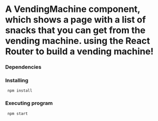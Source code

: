 # A VendingMachine component, which shows a page with a list of snacks that you can get from the vending machine. using the React Router to build a vending machine!

### Dependencies



### Installing
```
 npm install
```

### Executing program
```
 npm start
```